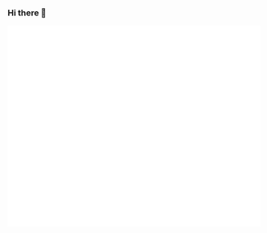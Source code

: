 ### Hi there 👋

<!--
**koneMorris1625/koneMorris1625** is a ✨ _special_ ✨ repository because its `README.md` (this file) appears on your GitHub profile.

Here are some ideas to get you started:

- 🔭 I’m currently working on ...
- 🌱 I’m currently learning ...
- 👯 I’m looking to collaborate on ...
- 🤔 I’m looking for help with ...
- 💬 Ask me about ...
- 📫 How to reach me: ...
- 😄 Pronouns: ...
- ⚡ Fun fact: ...
-->
<!-- If you're using "main" as default branch -->
![Metrics](https://github.com/koneMorris1625/koneMorris1625/blob/main/github-metrics.svg)
<!-- If you're using the "columns" display mode 
<img src="https://github.com/my-github-user/my-github-user/blob/master/github-metrics.svg" alt="Metrics" width="100%"> -->

